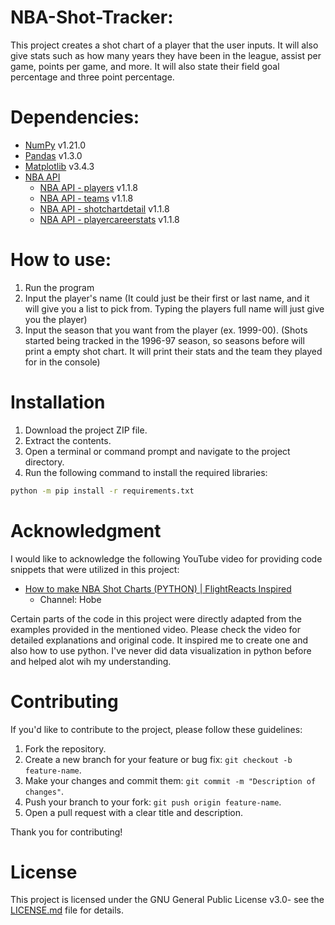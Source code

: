 # NBA-Shot-Tracker:
This project creates a shot chart of a player that the user inputs. It will also give stats such as how many years they have been in the league, assist per game, points per game, and more. It will also state their field goal percentage and three point percentage.

# Dependencies:
- [NumPy](https://numpy.org/) v1.21.0
- [Pandas](https://pandas.pydata.org/) v1.3.0
- [Matplotlib](https://matplotlib.org/) v3.4.3
- [NBA API](https://github.com/swar/nba_api)
  - [NBA API - players](https://github.com/swar/nba_api) v1.1.8
  - [NBA API - teams](https://github.com/swar/nba_api) v1.1.8
  - [NBA API - shotchartdetail](https://github.com/swar/nba_api) v1.1.8
  - [NBA API - playercareerstats](https://github.com/swar/nba_api) v1.1.8
 
# How to use:
1. Run the program
2. Input the player's name (It could just be their first or last name, and it will give you a list to pick from. Typing the players full name will just give you the player)
3. Input the season that you want from the player (ex. 1999-00). (Shots started being tracked in the 1996-97 season, so seasons before will print a empty shot chart. It will print their stats and the team they played for in the console)

# Installation
1. Download the project ZIP file.
2. Extract the contents.
3. Open a terminal or command prompt and navigate to the project directory.
4. Run the following command to install the required libraries:

```bash
python -m pip install -r requirements.txt
```

# Acknowledgment
I would like to acknowledge the following YouTube video for providing code snippets that were utilized in this project:

- [How to make NBA Shot Charts (PYTHON) | FlightReacts Inspired](https://www.youtube.com/watch?v=a3u-3gEYvxM)
  - Channel: Hobe

Certain parts of the code in this project were directly adapted from the examples provided in the mentioned video. Please check the video for detailed explanations and original code. It inspired me to create one and also how to use python. I've never did data visualization in python before and helped alot wih my understanding.

# Contributing
If you'd like to contribute to the project, please follow these guidelines:

1. Fork the repository.
2. Create a new branch for your feature or bug fix: `git checkout -b feature-name`.
3. Make your changes and commit them: `git commit -m "Description of changes"`.
4. Push your branch to your fork: `git push origin feature-name`.
5. Open a pull request with a clear title and description.

Thank you for contributing!

# License
This project is licensed under the GNU General Public License v3.0- see the [LICENSE.md](https://github.com/Vangthy/NBA-Shot-Tracker/blob/main/LICENSE.md) file for details.
